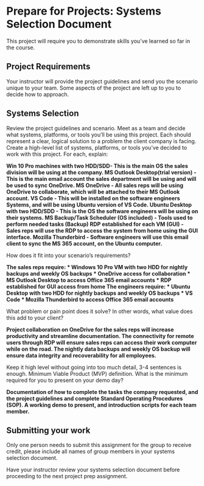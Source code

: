 # Prepare for Projects: Systems Selection Document
This project will require you to demonstrate skills you’ve learned so far in the course.
## Project Requirements

Your instructor will provide the project guidelines and send you the scenario unique to your team. Some aspects of the project are left up to you to decide how to approach.
## Systems Selection

Review the project guidelines and scenario. Meet as a team and decide what systems, platforms, or tools you’ll be using this project. Each should represent a clear, logical solution to a problem the client company is facing.
Create a high-level list of systems, platforms, or tools you’ve decided to work with this project. For each, explain:

<b> Win 10 Pro machines with two HDD/SDD-  This is the main OS the sales division will be using at the company.
MS Outlook Desktop(trial version) - This is the main email account the sales department will be using and will be used to sync OneDrive. 
MS OneDrive - All sales reps will be using OneDrive to collaborate, which will be attached to their MS Outlook account. 
VS Code - This will be installed on the software engineers Systems, and will be using Ubuntu version of VS Code.
Ubuntu Desktop with two HDD/SDD - This is the OS the software engineers will be using on their systems. 
MS Backup/Task Scheduler (OS included) - Tools used to perform needed tasks (Backup) 
RDP established for each VM (GUI) - Sales reps will use the RDP to access the system from home using the GUI interface.
Mozilla Thunderbird - Software engineers will use this email client to sync the MS 365 account, on the Ubuntu computer.  </b>

How does it fit into your scenario’s requirements?

<b> The sales reps require:
    * Windows 10 Pro VM with two HDD for nightly backups and weekly OS backups
    * OneDrive access for collaboration
    * MS Outlook Desktop to access Office 365 email accounts
    * RDP established for GUI access from home
The engineers require:
    * Ubuntu Desktop with two HDD for nightly backups and weekly OS backups
    * VS Code
    * Mozilla Thunderbird to access Office 365 email accounts </b>
    
What problem or pain point does it solve? In other words, what value does this add to your client?

<b> Project collaboration on OneDrive for the sales reps will increase productivity and streamline documentation.  The connectivity for remote users through RDP will ensure sales reps can access their work computer while on the road.  The nightly data backups and weekly OS backup will ensure data integrity and recoverability for all employees. </b>

Keep it high level without going into too much detail, 3-4 sentences is enough.
Minimum Viable Product (MVP) definition.
What is the minimum required for you to present on your demo day?

<b> Documentation of how to complete the tasks the company requested, and the project guidelines and complete Standard Operating Procedures (SOP). A working demo to present, and introduction scripts for each team member. </b>

## Submitting your work

Only one person needs to submit this assignment for the group to receive credit, please include all names of group members in your systems selection document.

Have your instructor review your systems selection document before proceeding to the next project prep assignment.
